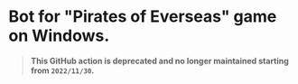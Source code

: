 # Bot for "Pirates of Everseas" game on Windows.

> **This GitHub action is deprecated and no longer maintained starting from
> `2022/11/30`.**
